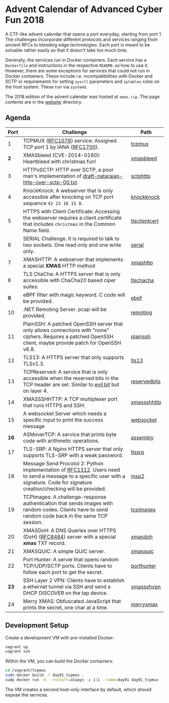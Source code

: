 # Advent Calendar of Advanced Cyber Fun 2018

A CTF-like advent calendar that opens a port everyday, starting from port 1. The challenges incorporate different protocols and services ranging from ancient RFCs to bleeding edge technologies. Each port is meant to be solvable rather easily so that it doesn't take too much time.

Generally, the services run in Docker containers. Each service has a `Dockerfile` and instructions in the respective `README.md` how to use it. However, there are some exceptions for services that could not run in Docker containers. These include i.e. incompatibilities with Docker and SCTP or requirements for setting `sysctl` parameters and `iptables` rules on the host system. These run via `systemd`.

The 2018 edition of the advent calendar was hosted at `xmas.rip`. The page contents are in the [website](website) directory.

## Agenda

| Port | Challenge | Path |
| ---- | --------- | ---- |
| 1    | TCPMUX ([RFC1078](https://tools.ietf.org/html/rfc1078)) service: Assigned TCP port 1 by IANA ([RFC1700](https://tools.ietf.org/html/rfc1700)). | [tcpmux](tcpmux) 
| **2**    | XMASbleed (CVE-2014-0160): Heartbleed with christmas fun! | [xmasbleed](xmasbleed)
| 3    | HTTPoSCTP: HTTP over SCTP, a poor man's implementation of [draft-natarajan-http-over-sctp-00.txt](https://tools.ietf.org/html/draft-natarajan-http-over-sctp-00). | [sctphttp](sctphttp)
| 4    | KnockKnock: A webserver that is only accessible after knocking on TCP port sequence `42 23 16 15 8`. | [knockknock](knockknock)
| 5    | HTTPS with Client Certificate: Accessing the webserver requires a client certificate that includes `christmas` in the Common Name field. | [tlsclientcert](tlsclientcert)
| 6    | SERIAL Challenge. It is required to talk to two sockets. One read only and one write only. | [serial](serial)
| 7    | XMASHTTP: A webserver that implements a special **XMAS** HTTP method | [xmashttp](xmashttp)
| 8    | TLS ChaCha: A HTTPS server that is only accessible with ChaCha20 based ciper suites. | [tlschacha](tlschacha)
| **9**    | eBPF filter with magic keyword. C code will be provided. | [ebpf](ebpf)
| 10   | .NET Remoting Server. pcap will be provided. | [remoting](remoting)
| 11   | PlainSSH: A patched OpenSSH server that only allows connections with "none" ciphers. Requires a patched OpenSSH client, maybe provide patch for OpenSSH v6.8. | [plainssh](plainssh)
| 12   | TLS13: A HTTPS server that only supports TLSv1.3. | [tls13](tls13)
| 13   | TCPReserved: A service that is only accessible when the reserved bits in the TCP header are set. Similar to [evil bit](https://blog.benjojo.co.uk/post/evil-bit-RFC3514-real-world-usage) but on layer 4. | [reservedbits](reservedbits)
| 14   | XMASSSHHTTP: A TCP multiplexer port that runs HTTPS and SSH. | [xmassshhttp](xmassshhttp)
| 15   | A websocket Server which needs a specific input to print the success message | [websocket](websocket)
| **16**   | ASMoverTCP: A service that prints byte code with arithmetic operations. | [assembly](assembly)
| 17   | TLS-SRP: A Nginx HTTPS server that only supports TLS-SRP with a weak password. | [tlssrp](tlssrp)
| 18   | Message Send Procotol 2: Python implementation of [RFC1312](https://tools.ietf.org/html/rfc1312). Users need to send a message to a specific user with a signature. Code for signature creation/checking will be provided. | [msp2](msp2)
| 19   | TCPImages: A challenge-response authentication that sends images with random codes. Clients have to send random code back in the same TCP session. | [tcpimages](tcpimages)
| 20   | XMASDoH: A DNS Queries over HTTPS (DoH) ([RFC8484](https://tools.ietf.org/html/rfc8484)) server with a special **xmas** TXT record. | [xmasdoh](xmasdoh)
| 21   | XMASQUIC: A simple QUIC server. | [xmasquic](xmasquic)
| 22   | Port Hunter: A servie that opens random TCP/UDP/SCTP ports. Clients have to follow each port to get the secret. | [porthunter](porthunter)
| **23**   | SSH Layer 2 VPN: Clients have to establish a ethernet tunnel via SSH and send a DHCP DISCOVER on the tap device. | [xmassshvpn](xmassshvpn)
| 24   | Merry XMAS: Obfuscated JavaScript that prints the secret, one char at a time. | [merryxmas](merryxmas)

## Development Setup

Create a development VM with pre-installed Docker:

```bash
vagrant up
vagrant ssh
```

Within the VM, you can build the Docker containers:

```bash
cd /vagrant/tcpmux
sudo docker build -t day01_tcpmux .
sudp docker run -d --restart=always -p 1:1 --name=day01 day01_tcpmux
```

The VM creates a second host-only interface by default, which should expose the services.
